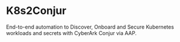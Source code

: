 # K8s2Conjur
End-to-end automation to Discover, Onboard and Secure Kubernetes workloads and secrets with CyberArk Conjur via AAP.
